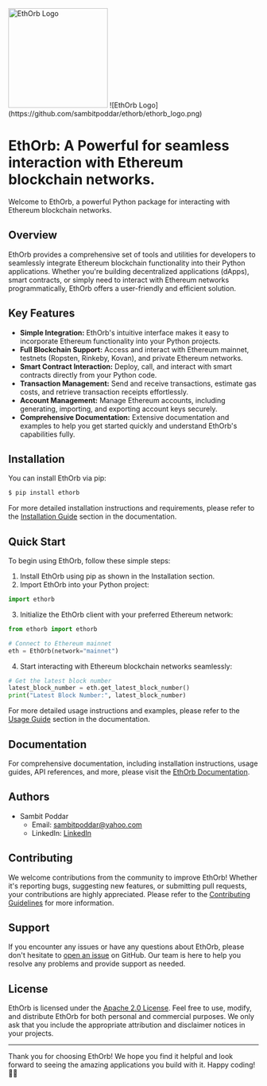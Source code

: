 <img src="https://github.com/sambitpoddar/ethorb/ethorb_logo.png" alt="EthOrb Logo" width="200"/>
![EthOrb Logo](https://github.com/sambitpoddar/ethorb/ethorb_logo.png)

# EthOrb: A Powerful for seamless interaction with Ethereum blockchain networks.

Welcome to EthOrb, a powerful Python package for interacting with Ethereum blockchain networks.

## Overview

EthOrb provides a comprehensive set of tools and utilities for developers to seamlessly integrate Ethereum blockchain functionality into their Python applications. Whether you're building decentralized applications (dApps), smart contracts, or simply need to interact with Ethereum networks programmatically, EthOrb offers a user-friendly and efficient solution.

## Key Features

- **Simple Integration:** EthOrb's intuitive interface makes it easy to incorporate Ethereum functionality into your Python projects.
- **Full Blockchain Support:** Access and interact with Ethereum mainnet, testnets (Ropsten, Rinkeby, Kovan), and private Ethereum networks.
- **Smart Contract Interaction:** Deploy, call, and interact with smart contracts directly from your Python code.
- **Transaction Management:** Send and receive transactions, estimate gas costs, and retrieve transaction receipts effortlessly.
- **Account Management:** Manage Ethereum accounts, including generating, importing, and exporting account keys securely.
- **Comprehensive Documentation:** Extensive documentation and examples to help you get started quickly and understand EthOrb's capabilities fully.

## Installation

You can install EthOrb via pip:

```bash
$ pip install ethorb
```

For more detailed installation instructions and requirements, please refer to the [Installation Guide](#installation-guide) section in the documentation.

## Quick Start

To begin using EthOrb, follow these simple steps:

1. Install EthOrb using pip as shown in the Installation section.
2. Import EthOrb into your Python project:

```python
import ethorb
```

3. Initialize the EthOrb client with your preferred Ethereum network:

```python
from ethorb import ethorb

# Connect to Ethereum mainnet
eth = EthOrb(network="mainnet")
```

4. Start interacting with Ethereum blockchain networks seamlessly:

```python
# Get the latest block number
latest_block_number = eth.get_latest_block_number()
print("Latest Block Number:", latest_block_number)
```

For more detailed usage instructions and examples, please refer to the [Usage Guide](#usage-guide) section in the documentation.

## Documentation

For comprehensive documentation, including installation instructions, usage guides, API references, and more, please visit the [EthOrb Documentation](index.md).

## Authors

- Sambit Poddar
  - Email: sambitpoddar@yahoo.com
  - LinkedIn: [LinkedIn](https://www.linkedin.com/in/sambitpoddar)

## Contributing

We welcome contributions from the community to improve EthOrb! Whether it's reporting bugs, suggesting new features, or submitting pull requests, your contributions are highly appreciated. Please refer to the [Contributing Guidelines](CONTRIBUTING.md) for more information.

## Support

If you encounter any issues or have any questions about EthOrb, please don't hesitate to [open an issue](https://github.com/ethorb/ethorb/issues) on GitHub. Our team is here to help you resolve any problems and provide support as needed.

## License

EthOrb is licensed under the [Apache 2.0 License](LICENSE.md). Feel free to use, modify, and distribute EthOrb for both personal and commercial purposes. We only ask that you include the appropriate attribution and disclaimer notices in your projects.

---

Thank you for choosing EthOrb! We hope you find it helpful and look forward to seeing the amazing applications you build with it. Happy coding! 🚀🌐

